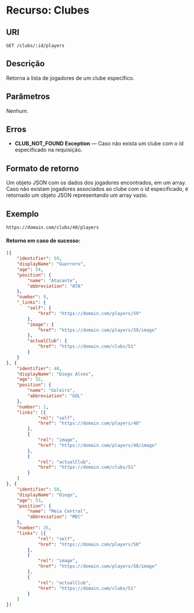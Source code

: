 
# Recurso: Clubes

## URI
    GET /clubs/:id/players

## Descrição
Retorna a lista de jogadores de um clube específico.

## Parâmetros
Nenhum.

## Erros
- **CLUB_NOT_FOUND Exception** — Caso não exista um clube com o id especificado na requisição.

## Formato de retorno
Um objeto JSON com os dados dos jogadores encontrados, em um array. Caso não existam jogadores associados ao 
clube com o id especificado, é retornado um objeto JSON representando um array vazio.

## Exemplo

    https://domain.com/clubs/48/players


#### Retorno em caso de sucesso:
``` json
[{
    "identifier": 59,
    "displayName": "Guerrero",
    "age": 34,
    "position": {
        "name": "Atacante",
        "abbreviation": "ATA"
    },
    "number": 9,
    "_links": {
        "self": {
            "href": "https://domain.com/players/59"
        },
        "image": {
            "href": "https://domain.com/players/59/image"
        },
        "actualClub": {
            "href": "https://domain.com/clubs/51"
        }
    }
}, {
    "identifier": 48,
    "displayName": "Diego Alves",
    "age": 32,
    "position": {
        "name": "Goleiro",
        "abbreviation": "GOL"
    },
    "number": 1,
    "links": [{
            "rel": "self",
            "href": "https://domain.com/players/48"
        },
        {
            "rel": "image",
            "href": "https://domain.com/players/48/image"
        },
        {
            "rel": "actualClub",
            "href": "https://domain.com/clubs/51"
        }
    ]
}, {
    "identifier": 58,
    "displayName": "Diego",
    "age": 33,
    "position": {
        "name": "Meia Central",
        "abbreviation": "MEC"
    },
    "number": 35,
    "links": [{
            "rel": "self",
            "href": "https://domain.com/players/58"
        },
        {
            "rel": "image",
            "href": "https://domain.com/players/58/image"
        },
        {
            "rel": "actualClub",
            "href": "https://domain.com/clubs/51"
        }
    ]
}]
```
